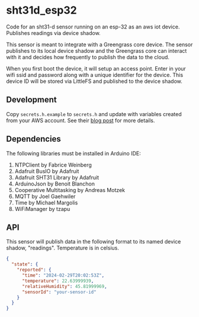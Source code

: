 # sht31d_esp32

Code for an sht31-d sensor running on an esp-32 as an aws iot device. Publishes readings via device shadow.

This sensor is meant to integrate with a Greengrass core device. The sensor publishes to its local device shadow and the
Greengrass core can interact with it and decides how frequently to publish the data to the cloud.

When you first boot the device, it will setup an access point. Enter in your wifi ssid and password along with a unique
identifier for the device. This device ID will be stored via LittleFS and published to the device shadow. 

## Development

Copy `secrets.h.example` to `secrets.h` and update with variables created from your AWS account. See
their [blog post](https://aws.amazon.com/blogs/compute/building-an-aws-iot-core-device-using-aws-serverless-and-an-esp32/)
for more details.

## Dependencies

The following libraries must be installed in Arduino IDE:

1. NTPClient by Fabrice Weinberg
2. Adafruit BusIO by Adafruit
3. Adafruit SHT31 Library by Adafruit
4. ArduinoJson by Benoit Blanchon
5. Cooperative Multitasking by Andreas Motzek
6. MQTT by Joel Gaehwiler
7. Time by Michael Margolis
8. WiFiManager by tzapu

## API

This sensor will publish data in the following format to its named device shadow, "readings". Temperature is in celsius.

```json
{
  "state": {
    "reported": {
      "time": "2024-02-29T20:02:53Z",
      "temperature": 22.63999939,
      "relativeHumidity": 45.81999969,
      "sensorId": "your-sensor-id"
    }
  }
}
```


